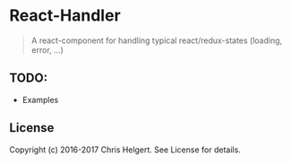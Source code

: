 # React-Handler

> A react-component for handling typical react/redux-states (loading, error, ...)

## TODO:
* Examples

## License
Copyright (c) 2016-2017 Chris Helgert. See License for details.
